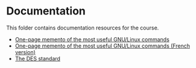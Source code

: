 <!-- MASTER-ONLY: DO NOT MODIFY THIS FILE

Copyright (C) Telecom Paris
Copyright (C) Renaud Pacalet (renaud.pacalet@telecom-paris.fr)

This file must be used under the terms of the CeCILL. This source
file is licensed as described in the file COPYING, which you should
have received as part of this distribution. The terms are also
available at:
https://cecill.info/licences/Licence_CeCILL_V2.1-en.html
-->

# Documentation

This folder contains documentation resources for the course.

- [One-page memento of the most useful GNU/Linux commands](./data/command_memento.pdf)
- [One-page memento of the most useful GNU/Linux commands (French version)](./data/command_memento_fr.pdf)
- [The DES standard](./data/des.pdf)

<!-- vim: set tabstop=4 softtabstop=4 shiftwidth=4 expandtab textwidth=0: -->
